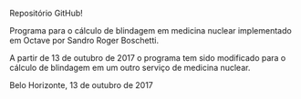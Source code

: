 Repositório GitHub!

Programa para o cálculo de blindagem em medicina nuclear implementado em Octave por Sandro Roger Boschetti.

A partir de 13 de outubro de 2017 o programa tem sido modificado para o cálculo de blindagem em um outro serviço de medicina nuclear.

Belo Horizonte, 13 de outubro de 2017
